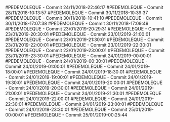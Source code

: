 #PEDEMOLEQUE - Commit 24/11/2018-22:46:17
#PEDEMOLEQUE - Commit 28/11/2018-10:13:57
#PEDEMOLEQUE - Commit 30/11/2018-10:39:37
#PEDEMOLEQUE - Commit 30/11/2018-10:41:10
#PEDEMOLEQUE - Commit 30/11/2018-17:07:38
#PEDEMOLEQUE - Commit 30/11/2018-17:09:49
#PEDEMOLEQUE - Commit 23/01/2019-20:29:31
#PEDEMOLEQUE - Commit 23/01/2019-20:30:01
#PEDEMOLEQUE - Commit 23/01/2019-21:00:01
#PEDEMOLEQUE - Commit 23/01/2019-21:30:01
#PEDEMOLEQUE - Commit 23/01/2019-22:00:01
#PEDEMOLEQUE - Commit 23/01/2019-22:30:01
#PEDEMOLEQUE - Commit 23/01/2019-23:00:01
#PEDEMOLEQUE - Commit 23/01/2019-23:30:01
#PEDEMOLEQUE - Commit 24/01/2019-00:00:01
#PEDEMOLEQUE - Commit 24/01/2019-00:30:01
#PEDEMOLEQUE - Commit 24/01/2019-01:00:01
#PEDEMOLEQUE - Commit 24/01/2019-18:00:01
#PEDEMOLEQUE - Commit 24/01/2019-18:30:01
#PEDEMOLEQUE - Commit 24/01/2019-19:00:01
#PEDEMOLEQUE - Commit 24/01/2019-19:30:01
#PEDEMOLEQUE - Commit 24/01/2019-20:00:01
#PEDEMOLEQUE - Commit 24/01/2019-20:30:01
#PEDEMOLEQUE - Commit 24/01/2019-21:00:01
#PEDEMOLEQUE - Commit 24/01/2019-21:30:01
#PEDEMOLEQUE - Commit 24/01/2019-22:00:01
#PEDEMOLEQUE - Commit 24/01/2019-22:30:01
#PEDEMOLEQUE - Commit 24/01/2019-23:00:01
#PEDEMOLEQUE - Commit 24/01/2019-23:30:01
#PEDEMOLEQUE - Commit 25/01/2019-00:00:01
#PEDEMOLEQUE - Commit 25/01/2019-00:25:44
